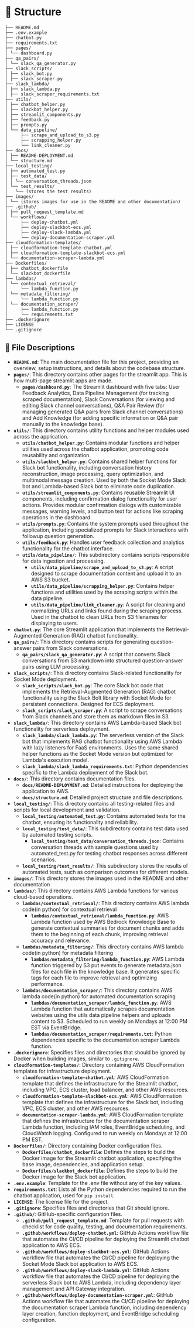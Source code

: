 # 📂 Structure

```
├── README.md
├── .env.example
├── chatbot.py
├── requirements.txt
├── pages/
│ └── dashboard.py
├── qa_pairs/
│ └── slack_qa_generator.py
├── slack_scripts/
│ ├── slack_bot.py
│ ├── slack_scraper.py
├── slack_lambda/
│ ├── slack_lambda.py
│ ├── slack_scraper_requirements.txt
├── utils/
│ ├── chatbot_helper.py
│ ├── slackbot_helper.py
│ ├── streamlit_components.py
│ ├── feedback.py
│ ├── prompts.py
│ └── data_pipeline/
│     ├── scrape_and_upload_to_s3.py
│     ├── scrapping_helper.py
│     └── link_cleaner.py
├── docs/
│ ├── README-DEPLOYMENT.md
│ └── structure.md
├── local_testing/
│ ├── automated_test.py
│ ├── test_data/
│ │ └── conversation_threads.json
│ └── test_results/
│   └── (stores the test results)
├── images/
│ └── (stores images for use in the README and other documentation)
├── .github/
│ ├── pull_request_template.md
│ └── workflows/
│     ├── deploy-chatbot.yml
│     ├── deploy-slackbot-ecs.yml
│     ├── deploy-slack-lambda.yml
│     └── deploy-documentation-scraper.yml
├── cloudformation-templates/
│ ├── cloudformation-template-chatbot.yml
│ ├── cloudformation-template-slackbot-ecs.yml
│ └── documentation-scraper-lambda.yml
├── Dockerfiles/
│ ├── chatbot_dockerfile
│ └── slackbot_dockerfile
├── lambdas/
│ └── contextual_retrieval/
│     └── lambda_function.py
│ └── metadata_filtering/
│     └── lambda_function.py
│ └── documentation_scraper/
│     ├── lambda_function.py
│     └── requirements.txt
├── .dockerignore
├── LICENSE
└── .gitignore
```

## 📄 File Descriptions

- **`README.md`**: The main documentation file for this project, providing an overview, setup instructions, and details about the codebase structure.
- **`pages/`**: This directory contains other pages for the streamlit app. This is how multi-page streamlit apps are made.
  - **`pages/dashboard.py`**: The Streamlit dashboard with five tabs: User Feedback Analytics, Data Pipeline Management (for tracking scraped documentation), Slack Conversations (for viewing and editing Slack channel conversations), Q&A Pair Review (for managing generated Q&A pairs from Slack channel conversations) and Add Knowledge (for adding specific information or Q&A pair manually to the knowledge base).
- **`utils/`**: This directory contains utility functions and helper modules used across the application.
  - **`utils/chatbot_helper.py`**: Contains modular functions and helper utilities used across the chatbot application, promoting code reusability and organization.
  - **`utils/slackbot_helper.py`**: Contains shared helper functions for Slack bot functionality, including conversation history reconstruction, image processing, query optimization, and multimodal message creation. Used by both the Socket Mode Slack bot and Lambda-based Slack bot to eliminate code duplication.
  - **`utils/streamlit_components.py`**: Contains reusable Streamlit UI components, including confirmation dialog functionality for user actions. Provides modular confirmation dialogs with customizable messages, warning levels, and button text for actions like scraping operations in the dashboard.
  - **`utils/prompts.py`**: Contains the system prompts used throughout the application, including specialized prompts for Slack interactions with followup question generation.
  - **`utils/feedback.py`**: Handles user feedback collection and analytics functionality for the chatbot interface.
  - **`utils/data_pipeline/`**: This subdirectory contains scripts responsible for data ingestion and processing.
    - **`utils/data_pipeline/scrape_and_upload_to_s3.py`**: A script designed to scrape documentation content and upload it to an AWS S3 bucket.
    - **`utils/data_pipeline/scrapping_helper.py`**: Contains helper functions and utilities used by the scraping scripts within the data pipeline.
    - **`utils/data_pipeline/link_cleaner.py`**: A script for cleaning and normalizing URLs and links found during the scraping process. Used in the chatbot to clean URLs from S3 filenames for displaying to users.
- **`chatbot.py`**: The core Streamlit application that implements the Retrieval-Augmented Generation (RAG) chatbot functionality.
- **`qa_pairs/`**: This directory contains scripts for generating question-answer pairs from Slack conversations.
  - **`qa_pairs/slack_qa_generator.py`**: A script that converts Slack conversations from S3 markdown into structured question-answer pairs using LLM processing.
- **`slack_scripts/`**: This directory contains Slack-related functionality for Socket Mode deployment.
  - **`slack_scripts/slack_bot.py`**: The core Slack bot code that implements the Retrieval-Augmented Generation (RAG) chatbot functionality using the Slack Bolt library with Socket Mode for persistent connections. Designed for ECS deployment.
  - **`slack_scripts/slack_scraper.py`**: A script to scrape conversations from Slack channels and store them as markdown files in S3.
- **`slack_lambda/`**: This directory contains AWS Lambda-based Slack bot functionality for serverless deployment.
  - **`slack_lambda/slack_lambda.py`**: The serverless version of the Slack bot that implements RAG chatbot functionality using AWS Lambda with lazy listeners for FaaS environments. Uses the same shared helper functions as the Socket Mode version but optimized for Lambda's execution model.
  - **`slack_lambda/slack_lambda_requirements.txt`**: Python dependencies specific to the Lambda deployment of the Slack bot.
- **`docs/`**: This directory contains documentation files.
  - **`docs/README-DEPLOYMENT.md`**: Detailed instructions for deploying the application to AWS.
  - **`docs/structure.md`**: Detailed project structure and file descriptions.
- **`local_testing/`**: This directory contains all testing-related files and scripts for local development and validation.
  - **`local_testing/automated_test.py`**: Contains automated tests for the chatbot, ensuring its functionality and reliability.
  - **`local_testing/test_data/`**: This subdirectory contains test data used by automated testing scripts.
    - **`local_testing/test_data/conversation_threads.json`**: Contains conversation threads with sample questions used by automated_test.py for testing chatbot responses across different scenarios.
  - **`local_testing/test_results/`**: This subdirectory stores the results of automated tests, such as comparison outcomes for different models.
- **`images/`**: This directory stores the images used in the README and other documentation
- **`lambdas/`**: This directory contains AWS Lambda functions for various cloud-based operations.
  - **`lambdas/contextual_retrieval/`**: This directory contains AWS lambda code(in python) for contextual retrieval
    - **`lambdas/contextual_retrieval/lambda_function.py`**: AWS Lambda function used by AWS Bedrock Knowledge Base to generate contextual summaries for document chunks and adds them to the beginning of each chunk, improving retrieval accuracy and relevance.
  - **`lambdas/metadata_filtering/`**: This directory contains AWS lambda code(in python) for metadata filtering
    - **`lambdas/metadata_filtering/lambda_function.py`**: AWS Lambda function triggered by S3 put events to generate metadata.json files for each file in the knowledge base. It generates specific tags for each file to improve retrieval and optimizing performance.
  - **`lambdas/documentation_scraper/`**: This directory contains AWS lambda code(in python) for automated documentation scraping
    - **`lambdas/documentation_scraper/lambda_function.py`**: AWS Lambda function that automatically scrapes documentation websites using the utils data pipeline helpers and uploads content to S3. Scheduled to run weekly on Mondays at 12:00 PM EST via EventBridge.
    - **`lambdas/documentation_scraper/requirements.txt`**: Python dependencies specific to the documentation scraper Lambda function.
- **`.dockerignore`**: Specifies files and directories that should be ignored by Docker when building images, similar to `.gitignore`.
- **`cloudformation-templates/`**: Directory containing AWS CloudFormation templates for infrastructure deployment.
  - **`cloudformation-template-chatbot.yml`**: AWS CloudFormation template that defines the infrastructure for the Streamlit chatbot, including VPC, ECS cluster, load balancer, and other AWS resources.
  - **`cloudformation-template-slackbot-ecs.yml`**: AWS CloudFormation template that defines the infrastructure for the Slack bot, including VPC, ECS cluster, and other AWS resources.
  - **`documentation-scraper-lambda.yml`**: AWS CloudFormation template that defines the infrastructure for the documentation scraper Lambda function, including IAM roles, EventBridge scheduling, and CloudWatch logging. Configured to run weekly on Mondays at 12:00 PM EST.
- **`Dockerfiles/`**: Directory containing Docker configuration files.
  - **`Dockerfiles/chatbot_dockerfile`**: Defines the steps to build the Docker image for the Streamlit chatbot application, specifying the base image, dependencies, and application setup.
  - **`Dockerfiles/slackbot_dockerfile`**: Defines the steps to build the Docker image for the Slack bot application.
- **`.env.example`**: Template for the .env file without any of the key values.
- **`requirements.txt`**: Lists all the Python dependencies required to run the chatbot application, used for `pip install`.
- **`LICENSE`**: The license file for the project.
- **`.gitignore`**: Specifies files and directories that Git should ignore.
- **`.github/`**: GitHub-specific configuration files.
  - **`.github/pull_request_template.md`**: Template for pull requests with checklist for code quality, testing, and documentation requirements.
  - **`.github/workflows/deploy-chatbot.yml`**: GitHub Actions workflow file that automates the CI/CD pipeline for deploying the Streamlit chatbot application to AWS ECS.
  - **`.github/workflows/deploy-slackbot-ecs.yml`**: GitHub Actions workflow file that automates the CI/CD pipeline for deploying the Socket Mode Slack bot application to AWS ECS.
  - **`.github/workflows/deploy-slack-lambda.yml`**: GitHub Actions workflow file that automates the CI/CD pipeline for deploying the serverless Slack bot to AWS Lambda, including dependency layer management and API Gateway integration.
  - **`.github/workflows/deploy-documentation-scraper.yml`**: GitHub Actions workflow file that automates the CI/CD pipeline for deploying the documentation scraper Lambda function, including dependency layer creation, function deployment, and EventBridge scheduling configuration.
